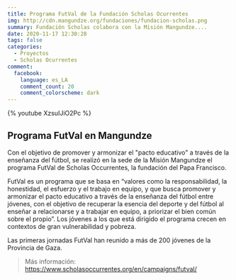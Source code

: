 ```yaml
---
title: Programa FutVal de la Fundación Scholas Ocurrentes
img: http://cdn.mangundze.org/fundaciones/fundacion-scholas.png
summary: Fundación Scholas colabora con la Misión Mangundze....
date: 2020-11-17 12:30:28
tags: false
categories:
  - Proyectos
  - Scholas Ocurrentes
comment:
  facebook:
    language: es_LA
    comment_count: 20
    comment_colorscheme: dark
---
```


{% youtube XzsuIJiO2Pc %}

## Programa FutVal en Mangundze

Con el objetivo de promover y armonizar el "pacto educativo" a través de la enseñanza del fútbol, se realizó en la sede de la Misión Mangundze el programa FutVal de Scholas Occurrentes, la fundación del Papa Francisco.

FutVal es un programa que se basa en “valores como la responsabilidad, la honestidad, el esfuerzo y el trabajo en equipo, y que busca promover y armonizar el pacto educativo a través de la enseñanza del fútbol entre jóvenes, con el objetivo de recuperar la esencia del deporte y del fútbol al enseñar a relacionarse y a trabajar en equipo, a priorizar el bien común sobre el propio”. Los jóvenes a los que está dirigido el programa crecen en contextos de gran vulnerabilidad y pobreza.

Las primeras jornadas FutVal han reunido a más de 200 jóvenes de la Provincia de Gaza.

> Más información: https://www.scholasoccurrentes.org/en/campaigns/futval/